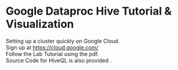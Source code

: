 # Google Dataproc Hive Tutorial & Visualization
Setting up a cluster quickly on Google Cloud. <br>
Sign up at https://cloud.google.com/ <br>
Follow the Lab Tutorial using the pdf.<br>
Source Code for HiveQL is also provided .
